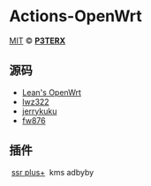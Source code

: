 # Actions-OpenWrt
[MIT](https://github.com/P3TERX/Actions-OpenWrt/blob/main/LICENSE) © [**P3TERX**](https://p3terx.com)


## 源码

- [Lean's OpenWrt](https://github.com/coolsnowwolf/lede)
- [lwz322](https://github.com/lwz322)
- [jerrykuku](https://github.com/jerrykuku/luci-theme-argon)
- [fw876](https://github.com/fw876/helloword)


## 插件
   ​  [ssr plus+](https://github.com/fw876/helloword)
   ​  kms
   ​  adbyby
